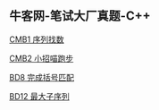 ## 牛客网-笔试大厂真题-C++

[CMB1 序列找数](./CMB1.cpp)

[CMB2 小招喵跑步](CMB2.cpp)

[BD8 完成括号匹配](./BD8.cpp)

[BD12 最大子序列](./BD12.cpp)